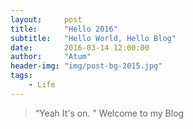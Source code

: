 ```yaml
---
layout:     post
title:      "Hello 2016"
subtitle:   "Hello World, Hello Blog"
date:       2016-03-14 12:00:00
author:     "Atum"
header-img: "img/post-bg-2015.jpg"
tags:
    - Life
---
```


> “Yeah It's on. ”
Welcome to my Blog